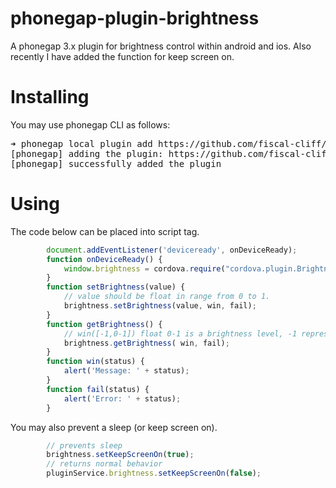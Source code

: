 phonegap-plugin-brightness
==========================

A phonegap 3.x plugin for brightness control within android and ios.
Also recently I have added the function for keep screen on.

Installing
======
You may use phonegap CLI as follows:

<pre>
➜ phonegap local plugin add https://github.com/fiscal-cliff/phonegap-plugin-brightness.git
[phonegap] adding the plugin: https://github.com/fiscal-cliff/phonegap-plugin-brightness.git
[phonegap] successfully added the plugin
</pre>

Using
====
The code below can be placed into script tag.

```javascript
		document.addEventListener('deviceready', onDeviceReady);
		function onDeviceReady() {
			window.brightness = cordova.require("cordova.plugin.Brightness.Brightness");
		}
		function setBrightness(value) {
			// value should be float in range from 0 to 1.
			brightness.setBrightness(value, win, fail);
		}
		function getBrightness() {
			// win([-1,0-1]) float 0-1 is a brightness level, -1 represents a system default
			brightness.getBrightness( win, fail);
		}
		function win(status) {
			alert('Message: ' + status);
		}
		function fail(status) {
			alert('Error: ' + status);
		}
```

You may also prevent a sleep (or keep screen on).

```javascript
		// prevents sleep
		brightness.setKeepScreenOn(true);
		// returns normal behavior
		pluginService.brightness.setKeepScreenOn(false);
```
